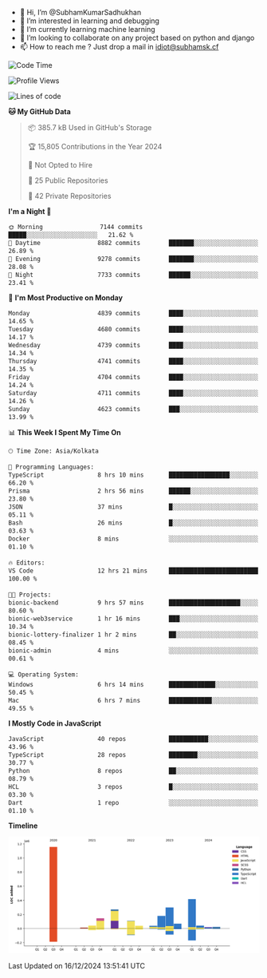 - 👋 Hi, I’m @SubhamKumarSadhukhan
- 👀 I’m interested in learning and debugging
- 🌱 I’m currently learning machine learning
- 💞️ I’m looking to collaborate on any project based on python and django
- 📫 How to reach me ?
      Just drop a mail in idiot@subhamsk.cf

<!---
SubhamKumarSadhukhan/SubhamKumarSadhukhan is a ✨ special ✨ repository because its `README.md` (this file) appears on your GitHub profile.
You can click the Preview link to take a look at your changes.
--->


<!--START_SECTION:waka-->
![Code Time](http://img.shields.io/badge/Code%20Time-2%2C669%20hrs%2037%20mins-blue)

![Profile Views](http://img.shields.io/badge/Profile%20Views-0-blue)

![Lines of code](https://img.shields.io/badge/From%20Hello%20World%20I%27ve%20Written-2.8%20million%20lines%20of%20code-blue)

**🐱 My GitHub Data** 

> 📦 385.7 kB Used in GitHub's Storage 
 > 
> 🏆 15,805 Contributions in the Year 2024
 > 
> 🚫 Not Opted to Hire
 > 
> 📜 25 Public Repositories 
 > 
> 🔑 42 Private Repositories 
 > 
**I'm a Night 🦉** 

```text
🌞 Morning                7144 commits        █████░░░░░░░░░░░░░░░░░░░░   21.62 % 
🌆 Daytime                8882 commits        ███████░░░░░░░░░░░░░░░░░░   26.89 % 
🌃 Evening                9278 commits        ███████░░░░░░░░░░░░░░░░░░   28.08 % 
🌙 Night                  7733 commits        ██████░░░░░░░░░░░░░░░░░░░   23.41 % 
```
📅 **I'm Most Productive on Monday** 

```text
Monday                   4839 commits        ████░░░░░░░░░░░░░░░░░░░░░   14.65 % 
Tuesday                  4680 commits        ████░░░░░░░░░░░░░░░░░░░░░   14.17 % 
Wednesday                4739 commits        ████░░░░░░░░░░░░░░░░░░░░░   14.34 % 
Thursday                 4741 commits        ████░░░░░░░░░░░░░░░░░░░░░   14.35 % 
Friday                   4704 commits        ████░░░░░░░░░░░░░░░░░░░░░   14.24 % 
Saturday                 4711 commits        ████░░░░░░░░░░░░░░░░░░░░░   14.26 % 
Sunday                   4623 commits        ███░░░░░░░░░░░░░░░░░░░░░░   13.99 % 
```


📊 **This Week I Spent My Time On** 

```text
🕑︎ Time Zone: Asia/Kolkata

💬 Programming Languages: 
TypeScript               8 hrs 10 mins       █████████████████░░░░░░░░   66.20 % 
Prisma                   2 hrs 56 mins       ██████░░░░░░░░░░░░░░░░░░░   23.80 % 
JSON                     37 mins             █░░░░░░░░░░░░░░░░░░░░░░░░   05.11 % 
Bash                     26 mins             █░░░░░░░░░░░░░░░░░░░░░░░░   03.63 % 
Docker                   8 mins              ░░░░░░░░░░░░░░░░░░░░░░░░░   01.10 % 

🔥 Editors: 
VS Code                  12 hrs 21 mins      █████████████████████████   100.00 % 

🐱‍💻 Projects: 
bionic-backend           9 hrs 57 mins       ████████████████████░░░░░   80.60 % 
bionic-web3service       1 hr 16 mins        ███░░░░░░░░░░░░░░░░░░░░░░   10.34 % 
bionic-lottery-finalizer 1 hr 2 mins         ██░░░░░░░░░░░░░░░░░░░░░░░   08.45 % 
bionic-admin             4 mins              ░░░░░░░░░░░░░░░░░░░░░░░░░   00.61 % 

💻 Operating System: 
Windows                  6 hrs 14 mins       █████████████░░░░░░░░░░░░   50.45 % 
Mac                      6 hrs 7 mins        ████████████░░░░░░░░░░░░░   49.55 % 
```

**I Mostly Code in JavaScript** 

```text
JavaScript               40 repos            ███████████░░░░░░░░░░░░░░   43.96 % 
TypeScript               28 repos            ████████░░░░░░░░░░░░░░░░░   30.77 % 
Python                   8 repos             ██░░░░░░░░░░░░░░░░░░░░░░░   08.79 % 
HCL                      3 repos             █░░░░░░░░░░░░░░░░░░░░░░░░   03.30 % 
Dart                     1 repo              ░░░░░░░░░░░░░░░░░░░░░░░░░   01.10 % 
```



**Timeline**

![Lines of Code chart](https://raw.githubusercontent.com/SubhamKumarSadhukhan/SubhamKumarSadhukhan/main/assets/bar_graph.png)


 Last Updated on 16/12/2024 13:51:41 UTC
<!--END_SECTION:waka-->
